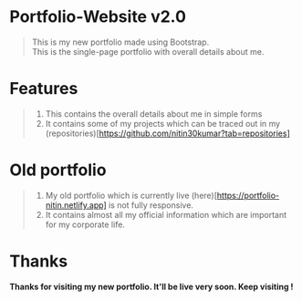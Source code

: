 # Portfolio-Website v2.0

> This is my new portfolio made using Bootstrap.  
> This is the single-page portfolio with overall details about me.  

# Features

> 1. This contains the overall details about me in simple forms  
> 2. It contains some of my projects which can be traced out in my (repositories)[https://github.com/nitin30kumar?tab=repositories]  

# Old portfolio

> 1. My old portfolio which is currently live (here)[https://portfolio-nitin.netlify.app] is not fully responsive.  
> 2. It contains almost all my official information which are important for my corporate life.  

# Thanks

**Thanks for visiting my new portfolio. It'll be live very soon. Keep visiting !**
